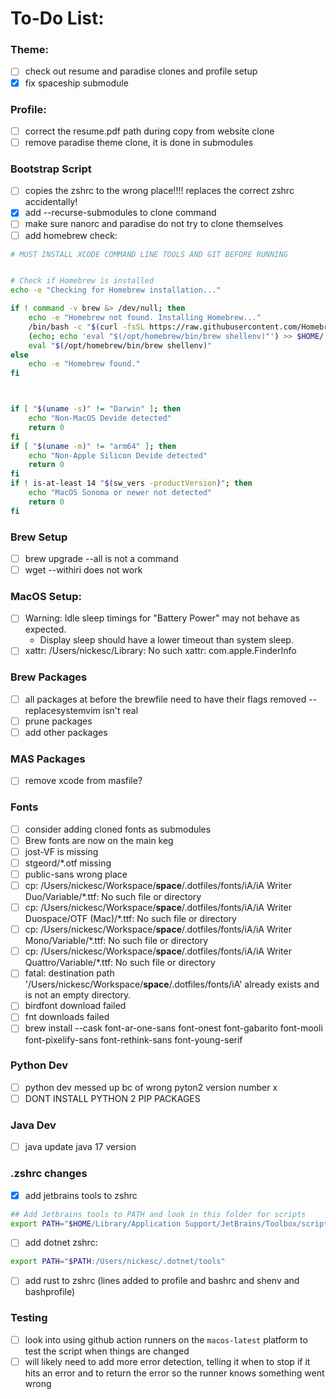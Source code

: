 # To-Do List:

### Theme:
- [ ] check out resume and paradise clones and profile setup
- [x] fix spaceship submodule

### Profile:
- [ ] correct the resume.pdf path during copy from website clone
- [ ] remove paradise theme clone, it is done in submodules

### Bootstrap Script
- [ ] copies the zshrc to the wrong place!!!! replaces the correct zshrc accidentally!
- [x] add --recurse-submodules to clone command
- [ ] make sure nanorc and paradise do not try to clone themselves
- [ ] add homebrew check:
```sh
# MUST INSTALL XCODE COMMAND LINE TOOLS AND GIT BEFORE RUNNING


# Check if Homebrew is installed
echo -e "Checking for Homebrew installation..."

if ! command -v brew &> /dev/null; then
    echo -e "Homebrew not found. Installing Homebrew..."
    /bin/bash -c "$(curl -fsSL https://raw.githubusercontent.com/Homebrew/install/HEAD/install.sh)"
    (echo; echo 'eval "$(/opt/homebrew/bin/brew shellenv)"') >> $HOME/.zprofile
    eval "$(/opt/homebrew/bin/brew shellenv)"
else
    echo -e "Homebrew found."
fi



if [ "$(uname -s)" != "Darwin" ]; then
    echo "Non-MacOS Devide detected"
    return 0
fi
if [ "$(uname -m)" != "arm64" ]; then
    echo "Non-Apple Silicon Devide detected"
    return 0
fi
if ! is-at-least 14 "$(sw_vers -productVersion)"; then
    echo "MacOS Sonoma or newer not detected"
    return 0
fi
```

### Brew Setup
- [ ] brew upgrade --all is not a command
- [ ] wget --withiri does not work

### MacOS Setup:
- [ ] Warning: Idle sleep timings for "Battery Power" may not behave as expected.
  - Display sleep should have a lower timeout than system sleep.
- [ ] xattr: /Users/nickesc/Library: No such xattr: com.apple.FinderInfo

### Brew Packages
- [ ] all packages at before the brewfile need to have their flags removed --replacesystemvim isn't real
- [ ] prune packages
- [ ] add other packages

### MAS Packages
- [ ] remove xcode from masfile?

### Fonts
- [ ] consider adding cloned fonts as submodules
- [ ] Brew fonts are now on the main keg
- [ ] jost-VF is missing
- [ ] stgeord/*.otf missing
- [ ] public-sans wrong place
- [ ] cp: /Users/nickesc/Workspace/__space__/.dotfiles/fonts/iA/iA Writer Duo/Variable/*.ttf: No such file or directory
- [ ] cp: /Users/nickesc/Workspace/__space__/.dotfiles/fonts/iA/iA Writer Duospace/OTF (Mac)/*.ttf: No such file or directory
- [ ] cp: /Users/nickesc/Workspace/__space__/.dotfiles/fonts/iA/iA Writer Mono/Variable/*.ttf: No such file or directory
- [ ] cp: /Users/nickesc/Workspace/__space__/.dotfiles/fonts/iA/iA Writer Quattro/Variable/*.ttf: No such file or directory
- [ ] fatal: destination path '/Users/nickesc/Workspace/__space__/.dotfiles/fonts/iA' already exists and is not an empty directory.
- [ ] birdfont download failed
- [ ] fnt downloads failed
- [ ] brew install --cask font-ar-one-sans font-onest font-gabarito font-mooli font-pixelify-sans font-rethink-sans font-young-serif

### Python Dev
- [ ] python dev messed up bc of wrong pyton2 version number x
- [ ] DONT INSTALL PYTHON 2 PIP PACKAGES

### Java Dev
- [ ] java update java 17 version

### .zshrc changes
- [x] add jetbrains tools to zshrc
``` sh
## Add Jetbrains tools to PATH and look in this folder for scripts
export PATH="$HOME/Library/Application Support/JetBrains/Toolbox/scripts:$PATH"
```
- [ ] add dotnet zshrc:
```sh
export PATH="$PATH:/Users/nickesc/.dotnet/tools"
```
- [ ] add rust to zshrc (lines added to profile and bashrc and shenv and bashprofile)


### Testing
- [ ] look into using github action runners on the `macos-latest` platform to test the script when things are changed
- [ ] will likely need to add more error detection, telling it when to stop if it hits an error and to return the error so the runner knows something went wrong
